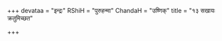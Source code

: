 +++
devataa = "इन्द्रः"
RShiH = "पुरुहन्मा"
ChandaH = "उष्णिक्"
title = "१३ सखायः क्रतुमिच्छत"

+++
